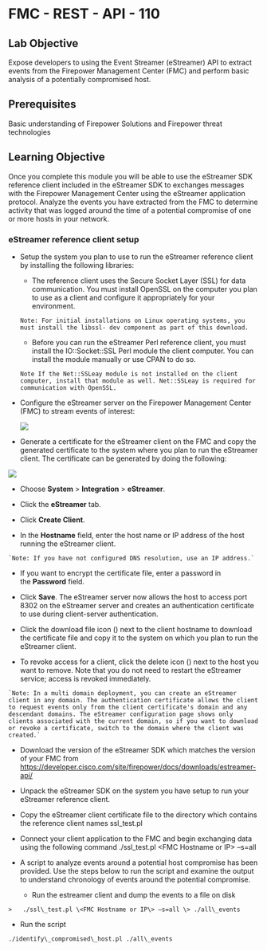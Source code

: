 # FMC - REST - API - 110

## Lab Objective


Expose developers to using the Event Streamer (eStreamer) API to extract events
from the Firepower Management Center (FMC) and perform basic analysis of a
potentially compromised host.

## Prerequisites
Basic understanding of Firepower Solutions and Firepower threat technologies

## Learning Objective
Once you complete this module you will be able to use the eStreamer SDK
reference client included in the eStreamer SDK to exchanges messages with the
Firepower Management Center using the eStreamer application protocol. Analyze
the events you have extracted from the FMC to determine activity that was logged
around the time of a potential compromise of one or more hosts in your network.

### eStreamer reference client setup

* Setup the system you plan to use to run the eStreamer reference client by installing the following libraries:

    * The reference client uses the Secure Socket Layer (SSL) for data communication. You must install OpenSSL on the computer you plan to use as a client and configure it appropriately for your environment.

    `Note: For initial installations on Linux operating systems, you must install the libssl- dev component as part of this download.`

    * Before you can run the eStreamer Perl reference client, you must install the IO::Socket::SSL Perl module the client computer. You can install the module manually or use CPAN to do so.

    `Note If the Net::SSLeay module is not installed on the client computer, install that module as well. Net::SSLeay is required for communication with OpenSSL.`

* Configure the eStreamer server on the Firepower Management Center (FMC) to stream events of interest:

    ![](/posts/files/firepower-restapi-110/assets/images/exp01.png)

* Generate a certificate for the eStreamer client on the FMC and copy the generated certificate to the system where you plan to run the eStreamer client. The certificate can be generated by doing the following:

![](/posts/files/firepower-restapi-110/assets/images/exp02.png)

   * Choose **System** \> **Integration** \> **eStreamer**.

   * Click the **eStreamer** tab.

   * Click **Create Client**.

   * In the **Hostname** field, enter the host name or IP address of the host
    running the eStreamer client.

    `Note: If you have not configured DNS resolution, use an IP address.`

   * If you want to encrypt the certificate file, enter a password in
    the **Password** field.

   * Click **Save**. The eStreamer server now allows the host to access port 8302
    on the eStreamer server and creates an authentication certificate to use
    during client-server authentication.

   * Click the download file icon () next to the client hostname to download the
    certificate file and copy it to the system on which you plan to run the
    eStreamer client.

   * To revoke access for a client, click the delete icon () next to the host you
    want to remove. Note that you do not need to restart the eStreamer service;
    access is revoked immediately.

    `Note: In a multi domain deployment, you can create an eStreamer client in any domain. The authentication certificate allows the client to request events only from the client certificate's domain and any descendant domains. The eStreamer configuration page shows only clients associated with the current domain, so if you want to download or revoke a certificate, switch to the domain where the client was created.`

* Download the version of the eStreamer SDK which matches the version of your FMC from <https://developer.cisco.com/site/firepower/docs/downloads/estreamer-api/>

* Unpack the eStreamer SDK on the system you have setup to run your eStreamer reference client.

* Copy the eStreamer client certificate file to the directory which contains the reference client names ssl\_test.pl

* Connect your client application to the FMC and begin exchanging data using the following command ./ssl\_test.pl \<FMC Hostname or IP\> –s=all

* A script to analyze events around a potential host compromise has been provided. Use the steps below to run the script and examine the output to understand chronology of events around the potential compromise.

  * Run the estreamer client and dump the events to a file on disk
```shell
>   ./ssl\_test.pl \<FMC Hostname or IP\> –s=all \> ./all\_events
```
  * Run the script
``` shell
./identify\_compromised\_host.pl ./all\_events
```
